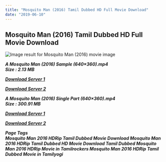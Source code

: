 ```yaml
---
title: "Mosquito Man (2016) Tamil Dubbed HD Full Movie Download"
date: "2019-06-10"
---
```


## Mosquito Man (2016) Tamil Dubbed HD Full Movie Download

![Image result for Mosquito Man (2016) movie image](https://m.media-amazon.com/images/M/MV5BMTgxNzM4OTAxNF5BMl5BanBnXkFtZTgwNzkzNTI4NzE@._V1_.jpg) 

_**A Mosquito Man (2016) Sample (640×360).mp4  
Size : 2.13 MB**_

[_**Download Server 1**_](http://du1.wetransfer.vip/files/Tamil{c159298fb141cbadc7232f68964181f47c3dba5abf1fc31c2462b14f0846cd70}20Dubbed{c159298fb141cbadc7232f68964181f47c3dba5abf1fc31c2462b14f0846cd70}20Movies/Tamil{c159298fb141cbadc7232f68964181f47c3dba5abf1fc31c2462b14f0846cd70}20Recent{c159298fb141cbadc7232f68964181f47c3dba5abf1fc31c2462b14f0846cd70}20Dubbed{c159298fb141cbadc7232f68964181f47c3dba5abf1fc31c2462b14f0846cd70}20Movies/Mosquito{c159298fb141cbadc7232f68964181f47c3dba5abf1fc31c2462b14f0846cd70}20Man{c159298fb141cbadc7232f68964181f47c3dba5abf1fc31c2462b14f0846cd70}20(2016)/Mosquito{c159298fb141cbadc7232f68964181f47c3dba5abf1fc31c2462b14f0846cd70}20Man{c159298fb141cbadc7232f68964181f47c3dba5abf1fc31c2462b14f0846cd70}20(2016){c159298fb141cbadc7232f68964181f47c3dba5abf1fc31c2462b14f0846cd70}20HDRip/A{c159298fb141cbadc7232f68964181f47c3dba5abf1fc31c2462b14f0846cd70}20Mosquito{c159298fb141cbadc7232f68964181f47c3dba5abf1fc31c2462b14f0846cd70}20Man{c159298fb141cbadc7232f68964181f47c3dba5abf1fc31c2462b14f0846cd70}20(2016){c159298fb141cbadc7232f68964181f47c3dba5abf1fc31c2462b14f0846cd70}20Sample{c159298fb141cbadc7232f68964181f47c3dba5abf1fc31c2462b14f0846cd70}20(640x360).mp4)

[_**Download Server 2**_](http://du1.wetransfer.vip/files/Tamil{c159298fb141cbadc7232f68964181f47c3dba5abf1fc31c2462b14f0846cd70}20Dubbed{c159298fb141cbadc7232f68964181f47c3dba5abf1fc31c2462b14f0846cd70}20Movies/Tamil{c159298fb141cbadc7232f68964181f47c3dba5abf1fc31c2462b14f0846cd70}20Recent{c159298fb141cbadc7232f68964181f47c3dba5abf1fc31c2462b14f0846cd70}20Dubbed{c159298fb141cbadc7232f68964181f47c3dba5abf1fc31c2462b14f0846cd70}20Movies/Mosquito{c159298fb141cbadc7232f68964181f47c3dba5abf1fc31c2462b14f0846cd70}20Man{c159298fb141cbadc7232f68964181f47c3dba5abf1fc31c2462b14f0846cd70}20(2016)/Mosquito{c159298fb141cbadc7232f68964181f47c3dba5abf1fc31c2462b14f0846cd70}20Man{c159298fb141cbadc7232f68964181f47c3dba5abf1fc31c2462b14f0846cd70}20(2016){c159298fb141cbadc7232f68964181f47c3dba5abf1fc31c2462b14f0846cd70}20HDRip/A{c159298fb141cbadc7232f68964181f47c3dba5abf1fc31c2462b14f0846cd70}20Mosquito{c159298fb141cbadc7232f68964181f47c3dba5abf1fc31c2462b14f0846cd70}20Man{c159298fb141cbadc7232f68964181f47c3dba5abf1fc31c2462b14f0846cd70}20(2016){c159298fb141cbadc7232f68964181f47c3dba5abf1fc31c2462b14f0846cd70}20Sample{c159298fb141cbadc7232f68964181f47c3dba5abf1fc31c2462b14f0846cd70}20(640x360).mp4)

_**A Mosquito Man (2016) Single Part (640×360).mp4  
Size : 300.91 MB**_

[_**Download Server 1**_](http://du1.wetransfer.vip/files/Tamil{c159298fb141cbadc7232f68964181f47c3dba5abf1fc31c2462b14f0846cd70}20Dubbed{c159298fb141cbadc7232f68964181f47c3dba5abf1fc31c2462b14f0846cd70}20Movies/Tamil{c159298fb141cbadc7232f68964181f47c3dba5abf1fc31c2462b14f0846cd70}20Recent{c159298fb141cbadc7232f68964181f47c3dba5abf1fc31c2462b14f0846cd70}20Dubbed{c159298fb141cbadc7232f68964181f47c3dba5abf1fc31c2462b14f0846cd70}20Movies/Mosquito{c159298fb141cbadc7232f68964181f47c3dba5abf1fc31c2462b14f0846cd70}20Man{c159298fb141cbadc7232f68964181f47c3dba5abf1fc31c2462b14f0846cd70}20(2016)/Mosquito{c159298fb141cbadc7232f68964181f47c3dba5abf1fc31c2462b14f0846cd70}20Man{c159298fb141cbadc7232f68964181f47c3dba5abf1fc31c2462b14f0846cd70}20(2016){c159298fb141cbadc7232f68964181f47c3dba5abf1fc31c2462b14f0846cd70}20HDRip/A{c159298fb141cbadc7232f68964181f47c3dba5abf1fc31c2462b14f0846cd70}20Mosquito{c159298fb141cbadc7232f68964181f47c3dba5abf1fc31c2462b14f0846cd70}20Man{c159298fb141cbadc7232f68964181f47c3dba5abf1fc31c2462b14f0846cd70}20(2016){c159298fb141cbadc7232f68964181f47c3dba5abf1fc31c2462b14f0846cd70}20Single{c159298fb141cbadc7232f68964181f47c3dba5abf1fc31c2462b14f0846cd70}20Part{c159298fb141cbadc7232f68964181f47c3dba5abf1fc31c2462b14f0846cd70}20(640x360).mp4)

[_**Download Server 2**_](http://du1.wetransfer.vip/files/Tamil{c159298fb141cbadc7232f68964181f47c3dba5abf1fc31c2462b14f0846cd70}20Dubbed{c159298fb141cbadc7232f68964181f47c3dba5abf1fc31c2462b14f0846cd70}20Movies/Tamil{c159298fb141cbadc7232f68964181f47c3dba5abf1fc31c2462b14f0846cd70}20Recent{c159298fb141cbadc7232f68964181f47c3dba5abf1fc31c2462b14f0846cd70}20Dubbed{c159298fb141cbadc7232f68964181f47c3dba5abf1fc31c2462b14f0846cd70}20Movies/Mosquito{c159298fb141cbadc7232f68964181f47c3dba5abf1fc31c2462b14f0846cd70}20Man{c159298fb141cbadc7232f68964181f47c3dba5abf1fc31c2462b14f0846cd70}20(2016)/Mosquito{c159298fb141cbadc7232f68964181f47c3dba5abf1fc31c2462b14f0846cd70}20Man{c159298fb141cbadc7232f68964181f47c3dba5abf1fc31c2462b14f0846cd70}20(2016){c159298fb141cbadc7232f68964181f47c3dba5abf1fc31c2462b14f0846cd70}20HDRip/A{c159298fb141cbadc7232f68964181f47c3dba5abf1fc31c2462b14f0846cd70}20Mosquito{c159298fb141cbadc7232f68964181f47c3dba5abf1fc31c2462b14f0846cd70}20Man{c159298fb141cbadc7232f68964181f47c3dba5abf1fc31c2462b14f0846cd70}20(2016){c159298fb141cbadc7232f68964181f47c3dba5abf1fc31c2462b14f0846cd70}20Single{c159298fb141cbadc7232f68964181f47c3dba5abf1fc31c2462b14f0846cd70}20Part{c159298fb141cbadc7232f68964181f47c3dba5abf1fc31c2462b14f0846cd70}20(640x360).mp4)

_**Page Tags  
Mosquito Man 2016 HDRip Tamil Dubbed Movie Download Mosquito Man 2016 HDRip Tamil Dubbed HD Movie Download Tamil Dubbed Mosquito Man 2016 HDRip Movie in Tamilrockers Mosquito Man 2016 HDRip Tamil Dubbed Movie in Tamilyogi**_
